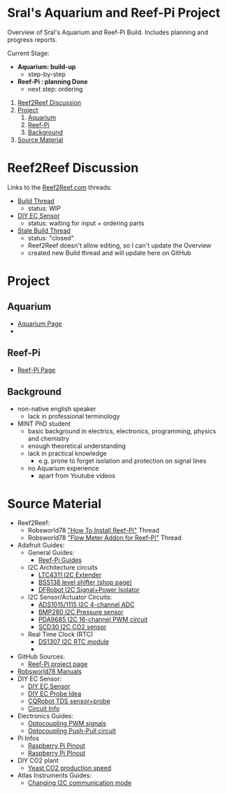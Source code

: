 # Sral's Aquarium and Reef-Pi Project

Overview of Sral's Aquarium and Reef-Pi Build. Includes planning and progress reports.

Current Stage:
   - **Aquarium: build-up**
      - step-by-step
   - **Reef-Pi : planning Done**
      - next step: ordering

1. [Reef2Reef Discussion](#reef2reef-discussion)
2. [Project](#project)
    1. [Aquarium](#aquarium)
    2. [Reef-Pi](#reef-pi)
    3. [Background](#background)
3. [Source Material](#source-material)

# Reef2Reef Discussion

Links to the  [Reef2Reef.com](https://www.reef2reef.com/forums/reef-pi-discussion.1296/) threads:
  - [Build Thread](https://www.reef2reef.com/threads/srals-aquarium-and-reef-pi-build.911434/)
    - status: WIP
  - [DIY EC Sensor](https://www.reef2reef.com/threads/diy-ec-sensor.911282/)
    - status: waiting for input + ordering parts
  - [Stale Build Thread](https://www.reef2reef.com/threads/srals-aquarium-and-reef-pi-build.909622/)
    - status: "closed"
    - Reef2Reef doesn't allow editing, so I can't update the Overview
    - created new Build thread and will update here on GitHub

# Project

## Aquarium
  
  - [Aquarium Page](Aquarium.md)
  - 
 
## Reef-Pi

  - [Reef-Pi Page](reefPi.md)

## Background

  - non-native english speaker
    - lack in professional terminology
  - MINT PhD student
    - basic background in electrics, electronics, programming, physics and chemistry
    - enough theoretical understanding
    - lack in practical knowledge
      - e.g. prone to forget isolation and protection on signal lines
    - no Aquarium experience
      - apart from Youtube videos

# Source Material
 - Reef2Reef:
    - Robsworld78 ["How To Install Reef-Pi"](https://www.reef2reef.com/threads/how-to-install-reef-pi.889815/) Thread
    - Robsworld78 ["Flow Meter Addon for Reef-Pi"](https://www.reef2reef.com/threads/flow-meter-addon-for-reef-pi.812932/) Thread
 - Adafruit Guides:
    - General Guides:
      - [Reef-Pi Guides](https://learn.adafruit.com/search?q=reef-pi)
    - I2C Architecture circuits
      - [LTC4311 I2C Extender](https://learn.adafruit.com/adafruit-ltc4311-i2c-extender-active-terminator)
      - [BSS138 level shifter (shop page)](https://www.adafruit.com/product/757)
      - [DFRobot I2C Signal+Power Isolator](https://wiki.dfrobot.com/Gravity__Digital_Signal_Isolator_SKU__DFR0565)
    - I2C Sensor/Actuator Circuits:
      - [ADS1015/1115 I2C 4-channel ADC](https://learn.adafruit.com/adafruit-4-channel-adc-breakouts)
      - [BMP280 I2C Pressure sensor](https://learn.adafruit.com/adafruit-bmp280-barometric-pressure-plus-temperature-sensor-breakout)
      - [PDA9685 I2C 16-channel PWM circuit](https://learn.adafruit.com/16-channel-pwm-servo-driver)
      - [SCD30 I2C CO2 sensor](https://learn.adafruit.com/adafruit-scd30/overview)
   - Real Time Clock (RTC)
      - [DS1307 I2C RTC module](https://learn.adafruit.com/adding-a-real-time-clock-to-raspberry-pi)
      - 
 - GitHub Sources:
    - [Reef-Pi project page](https://reef-pi.github.io/)
 - [Robsworld78 Manuals](https://www.robo-tank.ca/reef-pi_Related_User_Manuals)
 - DIY EC Sensor:
   - [DIY EC Sensor](https://publiclab.org/notes/bhickman/05-09-2016/conductivity-and-temperature-meter)
   - [DIY EC Probe Idea](https://hackaday.io/project/7008-hacking-the-way-to-growing-food/log/24646-three-dollar-ec-ppm-meter-arduino)
   - [CQRobot TDS sensor+probe](http://www.cqrobot.wiki/index.php/TDS_(Total_Dissolved_Solids)_Meter_Sensor_SKU:_CQRSENTDS01)
   - [Circuit Info](https://www.analog.com/media/en/reference-design-documentation/reference-designs/CN0428.pdf)
 - Electronics Guides:
   - [Optocoupling PWM signals](https://www.analogictips.com/selecting-optocoupler-isolate-pwm/)
   - [Optocoupling Push-Pull circuit](https://electronics.stackexchange.com/questions/234520/opto-coupled-pwm-output)
 - Pi Infos
   - [Raspberry Pi Pinout](https://pinout.xyz/pinout/i2c#)
   - [Raspberry Pi PInout](https://www.etechnophiles.com/raspberry-pi-zero-gpio-pinout-specifications-programming-language/)
 - DIY CO2 plant
   - [Yeast CO2 production speed](https://uwaterloo.ca/chem13-news-magazine/april-2015/activities/fermentation-sugars-using-yeast-discovery-experiment)
 - Atlas Instruments Guides:
   - [Changing I2C communication mode](https://www.instructables.com/UART-AND-I2C-MODE-SWITCHING-FOR-ATLAS-SCIENTIFIC-E/)

